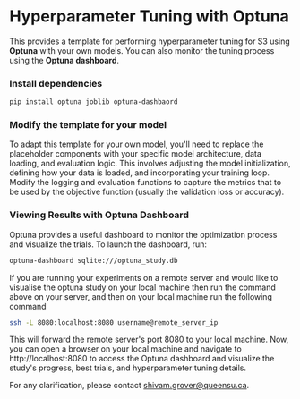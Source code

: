 # Hyperparameter Tuning with Optuna

This provides a template for performing hyperparameter tuning for S3 using **Optuna** with your own models. You can also monitor the tuning process using the **Optuna dashboard**.

### Install dependencies
```bash
pip install optuna joblib optuna-dashbaord
```

### Modify the template for your model
To adapt this template for your own model, you'll need to replace the placeholder components with your specific model architecture, data loading, and evaluation logic. This involves adjusting the model initialization, defining how your data is loaded, and incorporating your training loop. Modify the logging and evaluation functions to capture the metrics that to be used by the objective function (usually the validation loss or accuracy).


### Viewing Results with Optuna Dashboard
Optuna provides a useful dashboard to monitor the optimization process and visualize the trials.
To launch the dashboard, run:

```bash
optuna-dashboard sqlite:///optuna_study.db
```

If you are running your experiments on a remote server and would like to visualise the optuna study on your local machine then run the command above on your server, and then on your local machine run the following command

```bash
ssh -L 8080:localhost:8080 username@remote_server_ip
```

This will forward the remote server's port 8080 to your local machine. Now, you can open a browser on your local machine and navigate to http://localhost:8080 to access the Optuna dashboard and visualize the study's progress, best trials, and hyperparameter tuning details.

For any clarification, please contact shivam.grover@queensu.ca.

